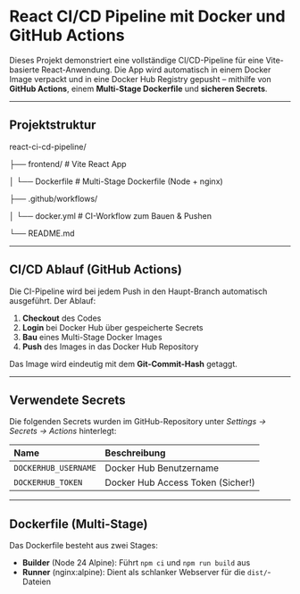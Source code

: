 # React CI/CD Pipeline mit Docker und GitHub Actions

Dieses Projekt demonstriert eine vollständige CI/CD-Pipeline für eine Vite-basierte React-Anwendung. Die App wird automatisch in einem Docker Image verpackt und in eine Docker Hub Registry gepusht – mithilfe von **GitHub Actions**, einem **Multi-Stage Dockerfile** und **sicheren Secrets**.

---

## Projektstruktur

react-ci-cd-pipeline/

├── frontend/             # Vite React App

│   └── Dockerfile        # Multi-Stage Dockerfile 
(Node + nginx)

├── .github/workflows/

│   └── docker.yml       # CI-Workflow zum Bauen & Pushen

└── README.md


---

## CI/CD Ablauf (GitHub Actions)

Die CI-Pipeline wird bei jedem Push in den Haupt-Branch automatisch ausgeführt. Der Ablauf:

1.  **Checkout** des Codes
2.  **Login** bei Docker Hub über gespeicherte Secrets
3.  **Bau** eines Multi-Stage Docker Images
4.  **Push** des Images in das Docker Hub Repository

Das Image wird eindeutig mit dem **Git-Commit-Hash** getaggt.

---

## Verwendete Secrets

Die folgenden Secrets wurden im GitHub-Repository unter _Settings → Secrets → Actions_ hinterlegt:

| Name               | Beschreibung                      |
| :----------------- | :-------------------------------- |
| `DOCKERHUB_USERNAME` | Docker Hub Benutzername           |
| `DOCKERHUB_TOKEN`    | Docker Hub Access Token (Sicher!) |

---

## Dockerfile (Multi-Stage)

Das Dockerfile besteht aus zwei Stages:

-   **Builder** (Node 24 Alpine): Führt `npm ci` und `npm run build` aus
-   **Runner** (nginx:alpine): Dient als schlanker Webserver für die `dist/`-Dateien